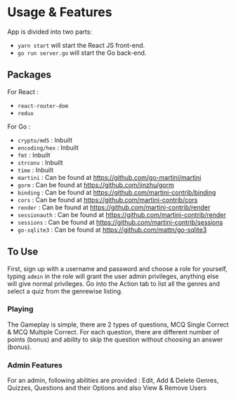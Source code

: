 # Usage & Features

App is divided into two parts:

* `yarn start` will start the React JS front-end.
* `go run server.go` will start the Go back-end.

## Packages
For React :
 * `react-router-dom`
 *  `redux`

For Go :
 * `crypto/md5` : Inbuilt
 * `encoding/hex` : Inbuilt
 * `fmt` : Inbuilt
 * `strconv` : Inbuilt
 * `time` : Inbuilt
 * `martini` : Can be found at https://github.com/go-martini/martini
 * `gorm` : Can be found at https://github.com/jinzhu/gorm
 * `binding` : Can be found at https://github.com/martini-contrib/binding
 * `cors` : Can be found at https://github.com/martini-contrib/cors
 * `render` : Can be found at https://github.com/martini-contrib/render
 * `sessionauth` : Can be found at https://github.com/martini-contrib/render
 * `sessions` : Can be found at https://github.com/martini-contrib/sessions
 * `go-sqlite3` : Can be found at https://github.com/mattn/go-sqlite3

## To Use
First, sign up with a username and password and choose a role for yourself, typing `admin` in the role will grant the user admin privileges, anything else will give normal privileges.
Go into the Action tab to list all the genres and select a quiz from the genrewise listing.

### Playing
The Gameplay is simple, there are 2 types of questions, MCQ Single Correct & MCQ Multiple Correct.
For each question, there are different number of points (bonus) and ability to skip the question without choosing an answer (bonus).

### Admin Features
For an admin, following abilities are provided : Edit, Add & Delete Genres, Quizzes, Questions and their Options and also View & Remove Users